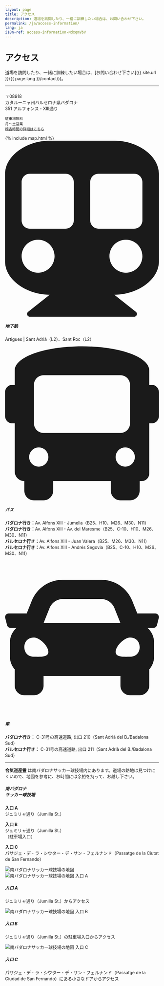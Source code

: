 ```yaml
---
layout: page
title: アクセス
description: 道場を訪問したり、一緒に訓練したい場合は、お問い合わせ下さい。
permalink: /ja/access-information/
lang: ja
i18n-ref: access-information-NdxqmVbV
---
```


# アクセス

道場を訪問したり、一緒に訓練したい場合は、[お問い合わせ下さい]({{ site.url }}/{{ page.lang }}/contact/))。

<hr>

<div class="card mb-3">
  <div class="row no-gutters">
    <div class="col-lg-4">
      <div class="card-body">
        <h5 class="card-title"><!-- Aikido Musubi --></h5>
        <p class="card-text">
          〒08918<br>
          カタルーニャ州バルセロナ県バダロナ<br>
          351 アルフォンス・XIII通り
        </p>
        <p class="card-text">
          <small class="text-muted">
            駐車場無料<br>
            月～土営業<br>
            <a href="{{ site.url }}/{{ page.lang }}/training-schedule/">稽古時間の詳細はこちら</a>
          </small>
        </p>
      </div>
    </div>
    <div class="col-lg-8">
      <div class="map">
        {% include map.html %}
      </div>
    </div>
  </div>
</div>

<div class="media">
  <svg aria-hidden="true" focusable="false" data-prefix="fas" data-icon="subway" class="svg-inline--fa fa-subway fa-w-14" role="img" xmlns="http://www.w3.org/2000/svg" viewBox="0 0 448 512"><path fill="currentColor" d="M448 96v256c0 51.815-61.624 96-130.022 96l62.98 49.721C386.905 502.417 383.562 512 376 512H72c-7.578 0-10.892-9.594-4.957-14.279L130.022 448C61.82 448 0 403.954 0 352V96C0 42.981 64 0 128 0h192c65 0 128 42.981 128 96zM200 232V120c0-13.255-10.745-24-24-24H72c-13.255 0-24 10.745-24 24v112c0 13.255 10.745 24 24 24h104c13.255 0 24-10.745 24-24zm200 0V120c0-13.255-10.745-24-24-24H272c-13.255 0-24 10.745-24 24v112c0 13.255 10.745 24 24 24h104c13.255 0 24-10.745 24-24zm-48 56c-26.51 0-48 21.49-48 48s21.49 48 48 48 48-21.49 48-48-21.49-48-48-48zm-256 0c-26.51 0-48 21.49-48 48s21.49 48 48 48 48-21.49 48-48-21.49-48-48-48z"></path></svg>
  <div class="media-body">
    <h5 class="mt-0">地下鉄</h5>
    <p>Artigues | Sant Adrià（L2）、Sant Roc（L2）</p>
  </div>
</div>

<div class="media">
  <svg aria-hidden="true" focusable="false" data-prefix="fas" data-icon="bus" class="svg-inline--fa fa-bus fa-w-16" role="img" xmlns="http://www.w3.org/2000/svg" viewBox="0 0 512 512"><path fill="currentColor" d="M488 128h-8V80c0-44.8-99.2-80-224-80S32 35.2 32 80v48h-8c-13.25 0-24 10.74-24 24v80c0 13.25 10.75 24 24 24h8v160c0 17.67 14.33 32 32 32v32c0 17.67 14.33 32 32 32h32c17.67 0 32-14.33 32-32v-32h192v32c0 17.67 14.33 32 32 32h32c17.67 0 32-14.33 32-32v-32h6.4c16 0 25.6-12.8 25.6-25.6V256h8c13.25 0 24-10.75 24-24v-80c0-13.26-10.75-24-24-24zM112 400c-17.67 0-32-14.33-32-32s14.33-32 32-32 32 14.33 32 32-14.33 32-32 32zm16-112c-17.67 0-32-14.33-32-32V128c0-17.67 14.33-32 32-32h256c17.67 0 32 14.33 32 32v128c0 17.67-14.33 32-32 32H128zm272 112c-17.67 0-32-14.33-32-32s14.33-32 32-32 32 14.33 32 32-14.33 32-32 32z"></path></svg>
  <div class="media-body">
    <h5 class="mt-0">バス</h5>
    <p>
      <b>バダロナ行き：</b>Av. Alfons XIII - Jumella（B25、H10、M26、M30、N11）<br>
      <b>バダロナ行き：</b>Av. Alfons XIII - Av. del Maresme（B25、C-10、H10、M26、M30、N11）<br>
      <b>バルセロナ行き：</b>Av. Alfons XIII - Juan Valera（B25、M26、M30、N11）<br>
      <b>バルセロナ行き：</b>Av. Alfons XIII - Andrés Segovia（B25、C-10、H10、M26、M30、N11）
    </p>
  </div>
</div>

<div class="media">
  <svg aria-hidden="true" focusable="false" data-prefix="fas" data-icon="car" class="svg-inline--fa fa-car fa-w-16" role="img" xmlns="http://www.w3.org/2000/svg" viewBox="0 0 512 512"><path fill="currentColor" d="M499.99 176h-59.87l-16.64-41.6C406.38 91.63 365.57 64 319.5 64h-127c-46.06 0-86.88 27.63-103.99 70.4L71.87 176H12.01C4.2 176-1.53 183.34.37 190.91l6 24C7.7 220.25 12.5 224 18.01 224h20.07C24.65 235.73 16 252.78 16 272v48c0 16.12 6.16 30.67 16 41.93V416c0 17.67 14.33 32 32 32h32c17.67 0 32-14.33 32-32v-32h256v32c0 17.67 14.33 32 32 32h32c17.67 0 32-14.33 32-32v-54.07c9.84-11.25 16-25.8 16-41.93v-48c0-19.22-8.65-36.27-22.07-48H494c5.51 0 10.31-3.75 11.64-9.09l6-24c1.89-7.57-3.84-14.91-11.65-14.91zm-352.06-17.83c7.29-18.22 24.94-30.17 44.57-30.17h127c19.63 0 37.28 11.95 44.57 30.17L384 208H128l19.93-49.83zM96 319.8c-19.2 0-32-12.76-32-31.9S76.8 256 96 256s48 28.71 48 47.85-28.8 15.95-48 15.95zm320 0c-19.2 0-48 3.19-48-15.95S396.8 256 416 256s32 12.76 32 31.9-12.8 31.9-32 31.9z"></path></svg>
  <div class="media-body">
    <h5 class="mt-0">車</h5>
    <p>
      <b>バダロナ行き：</b> C-31号の高速道路, 出口 210（Sant Adrià del B./Badalona Sud）<br>
      <b>バルセロナ行き：</b> C-31号の高速道路, 出口 211（Sant Adrià del B./Badalona Sud）
    </p>
  </div>
</div>

<hr>

__合気道産靈__ は南バダロナサッカー球技場内にあります。道場の路地は見つけにくいので、地図を参考に、お時間には余裕を持って、お越し下さい。

<div class="card mb-3">
  <div class="row no-gutters">
    <div class="col-lg-4">
      <div class="card-body">
        <h5 class="card-title">南バダロナ<br>サッカー球技場</h5>
        <p class="card-text">
          <b>入口 <span>A</span></b><br>
          ジュミリャ通り（Jumilla St.）
        </p>
        <p class="card-text">
          <b>入口 <span>B</span></b><br>
          ジュミリャ通り（Jumilla St.）<br>（駐車場入口）
        </p>
        <p class="card-text">
          <b>入口 <span>C</span></b><br>
          パサジェ・デ・ラ・シウター・デ・サン・フェルナンド（Passatge de la Ciutat de San Fernando）
        </p>
      </div>
    </div>
    <div class="col-lg-8">
      <picture>
        <source type="image/webp" srcset="{{ site.url }}/images/access-information-NdxqmVbV-{{ page.lang }}.webp" class="card-img-top lazyload">
        <source type="image/jpeg" srcset="{{ site.url }}/images/access-information-NdxqmVbV-{{ page.lang }}.jpg" class="card-img-top lazyload">
        <img src="{{ site.url }}/images/access-information-NdxqmVbV-{{ page.lang }}.jpg" class="card-img-top lazyload" alt="南バダロナサッカー球技場の地図">
      </picture>
    </div>
  </div>
</div>

<div class="card-group">
  <div class="card">
    <picture>
      <source type="image/webp" srcset="{{ site.url }}/images/access-information-NdxqmVbV-a.webp" class="card-img-top lazyload">
      <source type="image/jpeg" srcset="{{ site.url }}/images/access-information-NdxqmVbV-a.jpg" class="card-img-top lazyload">
      <img src="{{ site.url }}/images/access-information-NdxqmVbV-a.jpg" class="card-img-top lazyload" alt="南バダロナサッカー球技場の地図 入口 A">
    </picture>
    <div class="card-body">
      <h5 class="card-title">入口 <span>A</span></h5>
      <p class="card-text">ジュミリャ通り（Jumilla St.）からアクセス</p>
    </div>
  </div>
  <div class="card">
    <picture>
      <source type="image/webp" srcset="{{ site.url }}/images/access-information-NdxqmVbV-b.webp" class="card-img-top lazyload">
      <source type="image/jpeg" srcset="{{ site.url }}/images/access-information-NdxqmVbV-b.jpg" class="card-img-top lazyload">
      <img src="{{ site.url }}/images/access-information-NdxqmVbV-b.jpg" class="card-img-top lazyload" alt="南バダロナサッカー球技場の地図 入口 B">
    </picture>
    <div class="card-body">
      <h5 class="card-title">入口 <span>B</span></h5>
      <p class="card-text">ジュミリャ通り（Jumilla St.）の駐車場入口からアクセス</p>
    </div>
  </div>
  <div class="card">
    <picture>
      <source type="image/webp" srcset="{{ site.url }}/images/access-information-NdxqmVbV-c.webp" class="card-img-top lazyload">
      <source type="image/jpeg" srcset="{{ site.url }}/images/access-information-NdxqmVbV-c.jpg" class="card-img-top lazyload">
      <img src="{{ site.url }}/images/access-information-NdxqmVbV-c.jpg" class="card-img-top lazyload" alt="南バダロナサッカー球技場の地図 入口 C">
    </picture>
    <div class="card-body">
      <h5 class="card-title">入口 <span>C</span></h5>
      <p class="card-text">パサジェ・デ・ラ・シウター・デ・サン・フェルナンド（Passatge de la Ciudad de San Fernando）にある小さなドアからアクセス</p>
    </div>
  </div>
</div>
